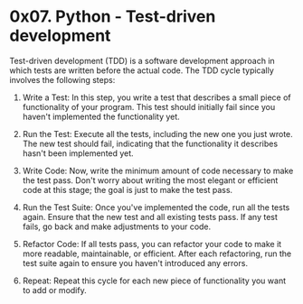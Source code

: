 # 0x07. Python - Test-driven development

Test-driven development (TDD) is a software development approach in which tests are written before the actual code. The TDD cycle typically involves the following steps:

1. Write a Test: In this step, you write a test that describes a small piece of functionality of your program. This test should initially fail since you haven't implemented the functionality yet.

2. Run the Test: Execute all the tests, including the new one you just wrote. The new test should fail, indicating that the functionality it describes hasn't been implemented yet.

3. Write Code: Now, write the minimum amount of code necessary to make the test pass. Don't worry about writing the most elegant or efficient code at this stage; the goal is just to make the test pass.

4. Run the Test Suite: Once you've implemented the code, run all the tests again. Ensure that the new test and all existing tests pass. If any test fails, go back and make adjustments to your code.

5. Refactor Code: If all tests pass, you can refactor your code to make it more readable, maintainable, or efficient. After each refactoring, run the test suite again to ensure you haven't introduced any errors.

6. Repeat: Repeat this cycle for each new piece of functionality you want to add or modify.
